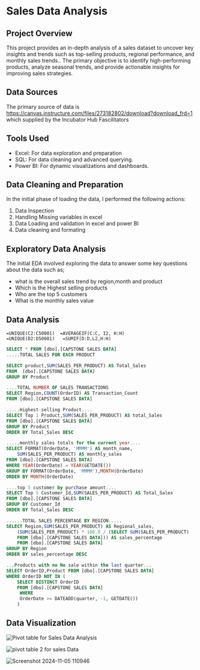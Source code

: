 # Sales Data Analysis 

## Project Overview
This project provides an in-depth analysis of a sales dataset to uncover key insights and trends such as top-selling products, regional
performance, and monthly sales trends.. The primary objective is to identify high-performing products, analyze seasonal trends, and provide actionable insights for improving sales strategies.
## Data Sources
The primary source of data is https://canvas.instructure.com/files/273182802/download?download_frd=1 which supplied by the Incubator Hub Fascilitators
## Tools Used
- Excel: For data exploration and preparation
- SQL: For data cleaning and advanced querying.
- Power BI: For dynamic visualizations and dashboards.
## Data Cleaning and Preparation
In the initial phase of loading the data, I performed the following actions:
1.  Data Inspection
2.  Handling Missing variables in excel
3.  Data Loading and validation in excel and power BI
4.  Data cleaning and formating
## Exploratory Data Analysis
The initial EDA involved exploring the data to answer some key questions about the data such as;
- what is the overall sales trend by region,month and product
- Which is the Highest  selling products
- Who are the top 5 customers
- What is the monthly sales value
## Data Analysis
```Excel
=UNIQUE(C2:C50001)  =AVERAGEIF(C:C, I2, H:H)
=UNIQUE(D2:D50001)   =SUMIF(D:D,L2,H:H)
```

```SQL
SELECT * FROM [dbo].[CAPSTONE SALES DATA]
.....TOTAL SALES FOR EACH PRODUCT

SELECT product,SUM(SALES_PER_PRODUCT) AS Total_Sales
FROM  [dbo].[CAPSTONE SALES DATA]
GROUP BY Product

....TOTAL NUMBER OF SALES TRANSACTIONS
SELECT Region,COUNT(OrderID) AS Transaction_Count
FROM [dbo].[CAPSTONE SALES DATA]

.....Highest-selling Product....
SELECT Top 1 Product,SUM(SALES_PER_PRODUCT) AS total_Sales
FROM [dbo].[CAPSTONE SALES DATA]
GROUP BY Product
ORDER BY Total_Sales DESC

.....monthly sales totals for the current year....
SELECT FORMAT(OrderDate, 'MMMM') AS month_name,
    SUM(SALES_PER_PRODUCT) AS monthly_sales
FROM [dbo].[CAPSTONE SALES DATA]
WHERE YEAR(OrderDate) = YEAR(GETDATE())
GROUP BY FORMAT(OrderDate, 'MMMM'),MONTH(OrderDate)
ORDER BY MONTH(OrderDate)

....top 5 customer by purchase amount....
SELECT Top 5 Customer_Id,SUM(SALES_PER_PRODUCT) AS Total_Sales
FROM [dbo].[CAPSTONE SALES DATA]
GROUP BY Customer_Id
ORDER BY Total_Sales DESC

......TOTAL SALES PERCENTAGE BY REGION.....
SELECT Region,SUM(SALES_PER_PRODUCT) AS Regional_sales,
    (SUM(SALES_PER_PRODUCT) * 100.0 / (SELECT SUM(SALES_PER_PRODUCT) 
	FROM [dbo].[CAPSTONE SALES DATA])) AS sales_percentage
	FROM [dbo].[CAPSTONE SALES DATA]
GROUP BY Region
ORDER BY sales_percentage DESC

...Products with no No sale within the last quarter...
SELECT OrderID,Product FROM [dbo].[CAPSTONE SALES DATA]
WHERE OrderID NOT IN (
	SELECT DISTINCT OrderID
    FROM [dbo].[CAPSTONE SALES DATA]
     WHERE 
     OrderDate >= DATEADD(quarter, -1, GETDATE())
    )
```
## Data Visualization
![Pivot table for Sales Data Analysis](https://github.com/user-attachments/assets/3c26256f-a2ec-4e28-8acd-82bd6c0c5567)

![pivot table 2 for sales Data](https://github.com/user-attachments/assets/c45c0d5e-043f-482d-80a0-d29d6a6314ed)

![Screenshot 2024-11-05 110946](https://github.com/user-attachments/assets/a2375c72-cd41-4143-b1f3-53a4649c2b08)
